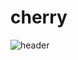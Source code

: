 # cherry

![header](https://capsule-render.vercel.app/api?type=Waving&color=auto&height=300&section=header&text=Cherry&fontSize=90)
